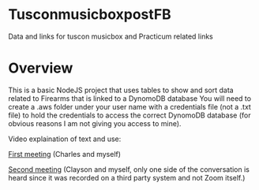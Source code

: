 # TusconmusicboxpostFB
Data and links for tuscon musicbox and Practicum related links

# Overview

This is a basic NodeJS project that uses tables to show and sort data related to Firearms that is linked to a DynomoDB database
You will need to create a .aws folder under your user name with a credentials file (not a .txt file) to hold the credentials to access the correct DynomoDB database (for obvious reasons I am not giving you access to mine).

Video explaination of text and use:

[First meeting](https://webmailbyui-my.sharepoint.com/personal/payim_byui_edu/_layouts/15/stream.aspx?id=%2Fpersonal%2Fpayim%5Fbyui%5Fedu%2FDocuments%2FRecordings%2FCall%20with%20Wayman%2C%20Trevor%2D20230707%5F180437%2DMeeting%20Recording%2Emp4&ga=1)
(Charles and myself)

[Second meeting](https://www.youtube.com/watch?v=QLYB1BE3pxo) 
(Clayson and myself, only one side of the conversation is heard since it was recorded on a third party system and not Zoom itself.)
